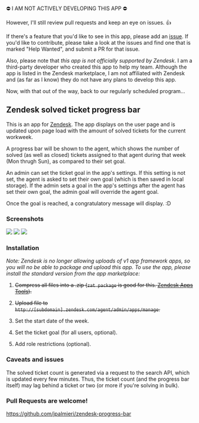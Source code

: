 ⛔️ I AM NOT ACTIVELY DEVELOPING THIS APP ⛔️

However, I'll still review pull requests and keep an eye on issues. 👍

If there's a feature that you'd like to see in this app, please add an [issue](https://github.com/jpalmieri/zendesk-progress-bar/issues). If you'd like to contribute, please take a look at the issues and find one that is marked "Help Wanted", and submit a PR for that issue.

Also, please note that _this app is not officially supported by Zendesk_. I am a third-party developer who created this app to help my team. Although the app is listed in the Zendesk marketplace, I am not affiliated with Zendesk and (as far as I know) they do not have any plans to develop this app.

Now, with that out of the way, back to our regularly scheduled program...

## Zendesk solved ticket progress bar

This is an app for [Zendesk](https://www.zendesk.com/). The app displays on the user page and is updated upon page load with the amount of solved tickets for the current workweek.

A progress bar will be shown to the agent, which shows the number of solved (as well as closed) tickets assigned to that agent during that week (Mon thrugh Sun), as compared to their set goal.

An admin can set the ticket goal in the app's settings. If this setting is not set, the agent is asked to set their own goal (which is then saved in local storage). If the admin sets a goal in the app's settings after the agent has set their own goal, the admin goal will override the agent goal.

Once the goal is reached, a congratulatory message will display. :D

### Screenshots

![](https://i.gyazo.com/b459a52d79189e43bf443e7c52ca9e49.png)
![](https://i.gyazo.com/866c7a8c9007652a87056c4c9eacce71.png)
![](https://i.gyazo.com/3347eaab686822a378d704bc661f470a.png)

### Installation

_Note: Zendesk is no longer allowing uploads of v1 app framework apps, so you will no be able to package and upload this app. To use the app, please install the standard version from the app marketplace:_

1. ~~Compress all files into a .zip (`zat package` is good for this. [Zendesk Apps Tools](https://support.zendesk.com/hc/en-us/articles/203691236-Installing-and-using-the-Zendesk-apps-tools)).~~

1. ~~Upload file to `http://[subdomain].zendesk.com/agent/admin/apps/manage`.~~

1. Set the start date of the week.

1. Set the ticket goal (for all users, optional).

1. Add role restrictions (optional).


### Caveats and issues

The solved ticket count is generated via a request to the search API, which is updated every few minutes. Thus, the ticket count (and the progress bar itself) may lag behind a ticket or two (or more if you're solving in bulk).

### Pull Requests are welcome!

https://github.com/jpalmieri/zendesk-progress-bar
